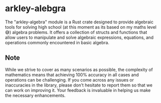# arkley-alebgra

The "arkley-algebra" module is a Rust crate designed to provide algebraic tools for solving high school (at this moment as its based on my maths level 😅) algebra problems. It offers a collection of structs and functions that allow users to manipulate and solve algebraic expressions, equations, and operations commonly encountered in basic algebra.

## Note

While we strive to cover as many scenarios as possible, the complexity of mathematics means that achieving 100% accuracy in all cases and operations can be challenging. If you come across any issues or inaccuracies in the library, please don't hesitate to report them so that we can work on improving it. Your feedback is invaluable in helping us make the necessary enhancements.